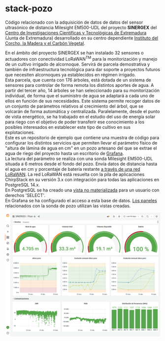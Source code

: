 # stack-pozo
Código relacionado con la adquisición de datos de datos del sensor ultrasónico de distancia Milesight EM500-UDL del proyecto **SINERGEX** del [Centro de Investigaciones Científicas y Tecnológicas de Extremadura](http://cicytex.juntaex.es/es/) (Junta de Extremadura) desarrollado en su centro dependiente [Instituto del Corcho, la Madera y el Carbón Vegetal](http://cicytex.juntaex.es/es/centros/icmc).  

En el ámbito del proyecto SINERGEX se han instalado 32 sensores o actuadores con conectividad LoRaWAN<sup>TM</sup> para la monitorización y manejo de un cultivo irrigado de alcornoque. Servirá de parcela demostrativa y también de infraestructura tecnológica para dar soporte a proyectos futuros que necesiten alcornoques ya establecidos en régimen irrigado.  
Esta parcela, que cuenta con 176 árboles, está dotada de un sistema de sensores para controlar de forma remota los distintos aportes de agua. A partir del tercer año, 14 árboles se han seleccionado para su monitorización individual, de forma que el suministro de agua se adaptará a cada uno de ellos en función de sus necesidades. Este sistema permite recoger datos de un conjunto de parámetros relativos al crecimiento del árbol, que se volcarán de forma automática y centralizada. Paralelamente, desde el punto de vista energético, se ha trabajado en el estudio del uso de energía solar para riego con el objetivo de poder transferir ese conocimiento a los posibles interesados en establecer este tipo de cultivo en sus explotaciones.  
Este es un repositorio de ejemplo que contiene una muestra de código para configurar los distintos servicios que permiten llevar el parámetro físico de "altura de lámina de agua en cm" en un pozo artesano del que se extrae el agua de riego del proyecto hasta un escritorio de [Grafana](https://grafana.com/oss/grafana/).  
La lectura del parámetro se realiza con una sonda Milesight EM500-UDL situada a 6 metros desde el fondo del pozo. Envía datos de distancia hasta el agua en cm y porcentaje de batería restante [a través de una red LoRaWAN](codec_cs_pozo.js). La red LoRaWAN está resuelta con la pila de aplicaciones ChirpStack en su versión 3.x con integración para todas las aplicaciones en PostgreSQL 14.x.  
En PostgreSQL se ha creado una [vista no materializada](v_sondapozo.sql) para un usuario con derechos 'SELECT'.  
En Grafana se ha configurado el acceso a esta base de datos. [Los paneles](dashboard_pozo.json) relacionados con la sonda de pozo utilizan las vistas creadas.  

![Sinergex pozo Dashboard image](sngx_dash_pozo.png)

